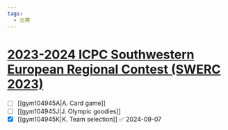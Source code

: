 ```yaml
---
tags:
  - 比赛
---
```

# [2023-2024 ICPC Southwestern European Regional Contest (SWERC 2023)](https://codeforces.com/gym/104945)

- [ ] [[gym104945A|A. Card game]]
- [ ] [[gym104945J|J. Olympic goodies]]
- [x] [[gym104945K|K. Team selection]] ✅ 2024-09-07
